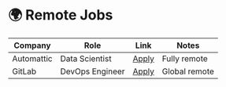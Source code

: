 # 🌍 Remote Jobs

| Company       | Role                    | Link                                                | Notes          |
|---------------|--------------------------|-----------------------------------------------------|----------------|
| Automattic    | Data Scientist            | [Apply](https://automattic.com/work-with-us/)       | Fully remote   |
| GitLab        | DevOps Engineer           | [Apply](https://about.gitlab.com/jobs/)             | Global remote  |

